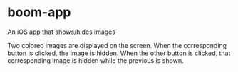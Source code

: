 # boom-app
An iOS app that shows/hides images

Two colored images are displayed on the screen. When the corresponding button is clicked, the image is hidden. When the other button is clicked, that corresponding image is hidden while the previous is shown.
